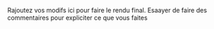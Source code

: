 Rajoutez vos modifs ici pour faire le rendu final. Esaayer de faire des commentaires pour expliciter ce que vous faites
